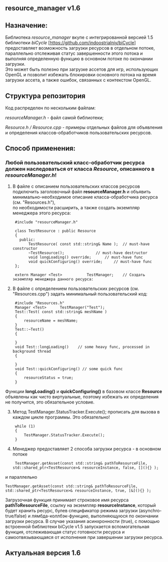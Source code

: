 ## resource_manager v1.6
	
## Назначение:
Библиотека *resource_manager* вкупе с интегрированной версией 1.5 библиотеки *biCycle* [https://github.com/indoostrialniy/biCycle] предоставляет возможность загрузки ресурсов в отдельном потоке, параллельно отслеживая статус завершенности этого потока и выполняя определенную функцию в основном потоке по окончании загрузки. 
<br>
Это может быть полезно при загрузке ассетов для игр, использующих OpenGL и позволит избежать блокировки основного потока на время загрузки ассета,
а также ошибок, связанных с контекстом OpenGL.

## Структура репозитория
Код распределен по нескольким файлам:<br>

*resourceManager.h* - файл самой библиотеки;

*Resource.h / Resource.cpp* - примеры отдельных файлов для объявления и определения классов-обработчиков пользовательских ресурсов.

## Способ применения:
### Любой пользовательский класс-обработчик ресурса должен наследоваться от класса *Resource*, описанного в *resourceManager.h*!

1) В файле с описанием пользовательских классов ресурсов подключить заголовочный файл **resourceManager.h** и объявить минимально-необходимое описание класса-обработчика ресурса (см. "Resources.h"),<br>
по необходимости расширить, а также создать экземпляр менеджера этого ресурса:

        #include "resourceManager.h"

        class TestResource : public Resource
        {
          public:
              TestResource( const std::string& Name );	// must-have constructor
              ~TestResource();				// must-have destructor
              void longLoading() override; 		// must-have func
              void quickConfiguring() override;		// must-have func
        };

   		extern Manager <Test> 			TestManager;	// Создать экземпляр менеджера данного ресурса:

2) В файле с определением пользовательских ресурсов (см. "Resources.cpp") задать минимальный пользовательский код:

		#include "Resources.h"
		Manager <Test> 		TestManager("Test");
		Test::Test( const std::string& meshName )
		{	
			resourceName = meshName;
		}
		Test::~Test()
		{
		
		}
		void Test::longLoading()	// some heavy func, processed in background thread
		{	
			
		}	
		void Test::quickConfiguring() // some quick func
		{
			resourceStatus = true;
		}


Функции **longLoading()** и **quickConfiguring()** в базовом классе **Resource** объявлены как чисто виртуальные, поэтому избежать их определения не получится, это обязательное условие.

3) Метод TestManager.StatusTracker.Execute(); прописать для вызова в каждом цикле программы. Это обязательно!

        while (1)
        {
   			TestManager.StatusTracker.Execute();
        }

4) Менеджер предоставляет 2 способа загрузки ресурса - в основном потоке
	
 		TestManager.getAsset(const std::string& pathToResourceFile, std::shared_ptr<TestResource>& resourceInstance, false, [](){} );
   
и параллельно

	TestManager.getAsset(const std::string& pathToResourceFile, std::shared_ptr<TestResource>& resourceInstance, true, [&](){} );
    
Загрузочная функция принимает строковое имя ресурса **pathToResourceFile**, ссылку на экземпляр **resourceInstance**, который будет хранить ресурс, булев спецификатор режима загрузки (asynchro-true/false) и лямбда-коллбэк-функцию, выполняющуюся по окончании загрузки ресурса. В случае указания асинхронности (true), с помощью встроенной библиотеки biCycle v1.5 запускается вспомогательная функция, отслеживающая статус готовности ресурса и самоотвязывающаяся от исполнения при завершении загрузки ресурса.

## Актуальная версия 1.6
